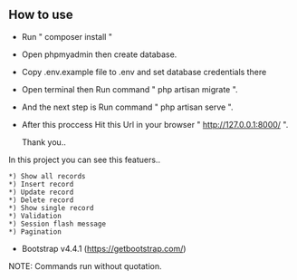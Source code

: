 ## How to use

- Run " composer install "
- Open phpmyadmin then create database.
- Copy .env.example file to .env and set database credentials there
- Open terminal then Run command " php artisan migrate ".
- And the next step is Run command " php artisan serve ".
- After this proccess Hit this Url in your browser " http://127.0.0.1:8000/ ".

	Thank you..

In this project you can see this featuers..
	
	*) Show all records
	*) Insert record
	*) Update record
	*) Delete record
	*) Show single record
	*) Validation
	*) Session flash message
	*) Pagination

* Bootstrap v4.4.1 (https://getbootstrap.com/)
	

NOTE: Commands run without quotation.